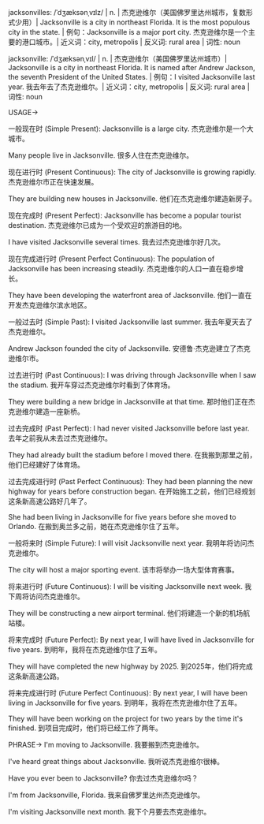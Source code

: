 jacksonvilles: /ˈdʒæksənˌvɪlz/ | n. | 杰克逊维尔（美国佛罗里达州城市，复数形式少用）| Jacksonville is a city in northeast Florida.  It is the most populous city in the state. | 例句：Jacksonville is a major port city. 杰克逊维尔是一个主要的港口城市。| 近义词：city, metropolis | 反义词: rural area | 词性: noun


jacksonville: /ˈdʒæksənˌvɪl/ | n. | 杰克逊维尔（美国佛罗里达州城市）| Jacksonville is a city in northeast Florida. It is named after Andrew Jackson, the seventh President of the United States. | 例句：I visited Jacksonville last year. 我去年去了杰克逊维尔。| 近义词：city, metropolis | 反义词: rural area | 词性: noun


USAGE->

一般现在时 (Simple Present):
Jacksonville is a large city. 杰克逊维尔是一个大城市。

Many people live in Jacksonville. 很多人住在杰克逊维尔。


现在进行时 (Present Continuous):
The city of Jacksonville is growing rapidly. 杰克逊维尔市正在快速发展。

They are building new houses in Jacksonville. 他们在杰克逊维尔建造新房子。


现在完成时 (Present Perfect):
Jacksonville has become a popular tourist destination. 杰克逊维尔已成为一个受欢迎的旅游目的地。

I have visited Jacksonville several times. 我去过杰克逊维尔好几次。


现在完成进行时 (Present Perfect Continuous):
The population of Jacksonville has been increasing steadily. 杰克逊维尔的人口一直在稳步增长。

They have been developing the waterfront area of Jacksonville. 他们一直在开发杰克逊维尔滨水地区。


一般过去时 (Simple Past):
I visited Jacksonville last summer. 我去年夏天去了杰克逊维尔。

Andrew Jackson founded the city of Jacksonville. 安德鲁·杰克逊建立了杰克逊维尔市。


过去进行时 (Past Continuous):
I was driving through Jacksonville when I saw the stadium. 我开车穿过杰克逊维尔时看到了体育场。

They were building a new bridge in Jacksonville at that time. 那时他们正在杰克逊维尔建造一座新桥。


过去完成时 (Past Perfect):
I had never visited Jacksonville before last year.  去年之前我从未去过杰克逊维尔。

They had already built the stadium before I moved there.  在我搬到那里之前，他们已经建好了体育场。


过去完成进行时 (Past Perfect Continuous):
They had been planning the new highway for years before construction began. 在开始施工之前，他们已经规划这条新高速公路好几年了。

She had been living in Jacksonville for five years before she moved to Orlando. 在搬到奥兰多之前，她在杰克逊维尔住了五年。


一般将来时 (Simple Future):
I will visit Jacksonville next year. 我明年将访问杰克逊维尔。

The city will host a major sporting event. 该市将举办一场大型体育赛事。


将来进行时 (Future Continuous):
I will be visiting Jacksonville next week. 我下周将访问杰克逊维尔。

They will be constructing a new airport terminal. 他们将建造一个新的机场航站楼。


将来完成时 (Future Perfect):
By next year, I will have lived in Jacksonville for five years. 到明年，我将在杰克逊维尔住了五年。

They will have completed the new highway by 2025. 到2025年，他们将完成这条新高速公路。


将来完成进行时 (Future Perfect Continuous):
By next year, I will have been living in Jacksonville for five years. 到明年，我将在杰克逊维尔住了五年。

They will have been working on the project for two years by the time it's finished. 到项目完成时，他们将已经工作了两年。


PHRASE->
I'm moving to Jacksonville. 我要搬到杰克逊维尔。

I've heard great things about Jacksonville. 我听说杰克逊维尔很棒。

Have you ever been to Jacksonville? 你去过杰克逊维尔吗？

I'm from Jacksonville, Florida. 我来自佛罗里达州杰克逊维尔。

I'm visiting Jacksonville next month. 我下个月要去杰克逊维尔。
